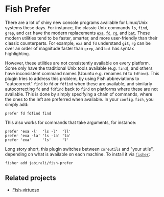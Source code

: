 # Fish Prefer

There are a lot of shiny new console programs available for Linux/Unix systems
these days. For instance, the classic Unix commands `ls`, `find`, `grep`, and `cat`
have the modern replacements [`exa`][1], [`fd`][2], [`rg`][3], and [`bat`][4]. 
These modern utilities tend to be faster, smarter, and more user-friendly than
their classic counterparts. For example, `exa` and `fd` understand `git`, `rg` can be
over an order of magnitude faster than `grep`, and `bat` has syntax highlighting.

However, these utilities are not consistently available on every platform. Some
only have the traditional Unix tools available (e.g. `find`), and others have
inconsistent command names (Ubuntu e.g. renames `fd` to `fdfind`). This plugin
tries to address this problem, by using Fish abbreviations to "autocorrect" 
`find` to `fd` or `fdfind` when these are available, and similarly autocorrecting
`fd` and `fdfind` back to `find` on platforms where these are not available.
This is done by simply specifying a chain of commands, where the ones to
the left are preferred when available. In your `config.fish`, you simply add:

	prefer fd fdfind find

This also works for commands that take arguments, for instance:

	prefer 'exa -l'  'ls -l'  'll'
	prefer 'exa -la' 'ls -la' 'la'
	prefer 'exa'     'ls'     'l'

Long story short, this plugin switches between `coreutils` and "your utils",
depending on what is available on each machine. To install it via [`fisher`][5]:

    fisher add jabirali/fish-prefer


[1]: https://the.exa.website/
[2]: https://github.com/sharkdp/fd
[3]: https://github.com/BurntSushi/ripgrep
[4]: https://github.com/sharkdp/bat
[5]: https://github.com/jorgebucaran/fisher

## Related projects

- [Fish-virtuoso](https://github.com/jabirali/fish-virtuoso)

